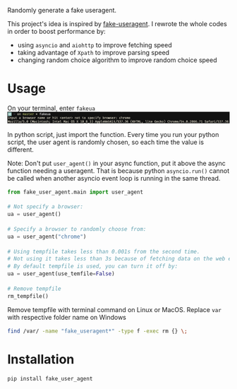 Randomly generate a fake useragent.

This project's idea is inspired by [fake-useragent](https://github.com/hellysmile/fake-useragent). I rewrote the whole codes in order to boost performance by:
  - using `asyncio` and `aiohttp` to improve fetching speed
  - taking advantage of `Xpath` to improve parsing speed
  - changing random choice algorithm to improve random choice speed

# Usage
On your terminal, enter `fakeua`
![](/screenshots/browser.png)

In python script, just import the function. Every time you run your python script, the user agent is randomly chosen, so each time the value is different.

Note: Don't put `user_agent()` in your async function, put it above the async function needing a useragent. That is because python `asyncio.run()` cannot be called when another asyncio event loop is running in the same thread.
```python
from fake_user_agent.main import user_agent

# Not specify a browser:
ua = user_agent()

# Specify a browser to randomly choose from:
ua = user_agent("chrome")

# Using tempfile takes less than 0.001s from the second time. 
# Not using it takes less than 3s because of fetching data on the web each time.
# By default tempfile is used, you can turn it off by:
ua = user_agent(use_temfile=False)

# Remove tempfile
rm_tempfile()
```

Remove tempfile with terminal command on Linux or MacOS. Replace `var` with respective folder name on Windows
```bash
find /var/ -name "fake_useragent*" -type f -exec rm {} \;
```

# Installation
```python
pip install fake_user_agent
```

